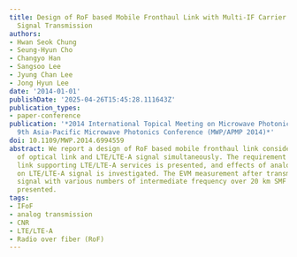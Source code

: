 ```yaml
---
title: Design of RoF based Mobile Fronthaul Link with Multi-IF Carrier for LTE/LTE-A
  Signal Transmission
authors:
- Hwan Seok Chung
- Seung-Hyun Cho
- Changyo Han
- Sangsoo Lee
- Jyung Chan Lee
- Jong Hyun Lee
date: '2014-01-01'
publishDate: '2025-04-26T15:45:28.111643Z'
publication_types:
- paper-conference
publication: '*2014 International Topical Meeting on Microwave Photonics and the 2014
  9th Asia-Pacific Microwave Photonics Conference (MWP/APMP 2014)*'
doi: 10.1109/MWP.2014.6994559
abstract: We report a design of RoF based mobile fronthaul link considering quality
  of optical link and LTE/LTE-A signal simultaneously. The requirement of CNR in analog
  link supporting LTE/LTE-A services is presented, and effects of analog link quality
  on LTE/LTE-A signal is investigated. The EVM measurement after transmission of LTE-A
  signal with various numbers of intermediate frequency over 20 km SMF link is also
  presented.
tags:
- IFoF
- analog transmission
- CNR
- LTE/LTE-A
- Radio over fiber (RoF)
---
```

